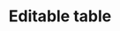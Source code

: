 ---
title: Editable table
layout: design-pattern
category: Tables
permalink: ui-patterns/tables/editable-table/

# Design pattern type is for distinguish layouts for mobile and desktop design patterns.
# Available variables:
# - mobile
# - desktop
design-pattern-type: desktop

extra-image-1:

what:
 A table that organises data into rows (items) and columns (items attributes), allowing the user to select a cell and edit it (inline edition).

why:
 For users to be able to easily scan, compare, sort and edit data in a table by selecting a cell, without losing the big picture.

do: >
 * Clearly indicate cell and/or row selected.

 * If there is a specific format for the cell, offer an appropriate editor.

 * Be consistent on content alignment inside a column.

 * Enable the tab function from cell to cell in desktop.
 
 * In mobile consider data entry separately from the cell.

dont: >
 * Not necessary to provide confirmation feedback with each change, unless the change prompts an error message; otherwise, provide confirmation just on save.

 * Use for extensive data entry on mobile devices.
 
 * Use to find patterns within a data set. Consider a line chart or bar chart.
 
 * Use for browsing without knowing exactly what to look for (consider to use a list menu instead).

---